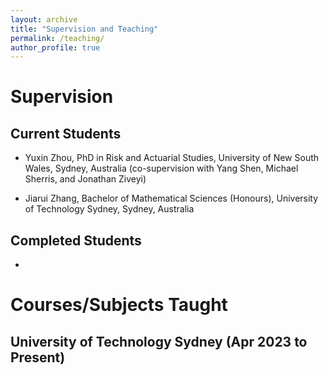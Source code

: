 ```yaml
---
layout: archive
title: "Supervision and Teaching"
permalink: /teaching/
author_profile: true
---
```


# Supervision

## Current Students

- Yuxin Zhou, PhD in Risk and Actuarial Studies, University of New South Wales, Sydney, Australia (co-supervision with Yang Shen, Michael Sherris, and Jonathan Ziveyi)

- Jiarui Zhang, Bachelor of Mathematical Sciences (Honours), University of Technology Sydney, Sydney, Australia

## Completed Students

- 

# Courses/Subjects Taught

## University of Technology Sydney (Apr 2023 to Present)



<!--
{% include base_path %}

{% for post in site.teaching reversed %}
  {% include archive-single.html %}
{% endfor %}
-->
